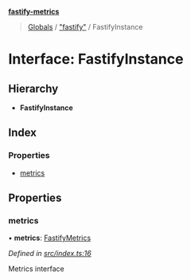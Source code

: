 **[fastify-metrics](../README.md)**

> [Globals](../README.md) / ["fastify"](../modules/_fastify_.md) / FastifyInstance

# Interface: FastifyInstance

## Hierarchy

* **FastifyInstance**

## Index

### Properties

* [metrics](_fastify_.fastifyinstance.md#metrics)

## Properties

### metrics

•  **metrics**: [FastifyMetrics](fastifymetrics.md)

*Defined in [src/index.ts:16](https://github.com/SkeLLLa/fastify-metrics/blob/0e445eb/src/index.ts#L16)*

Metrics interface
